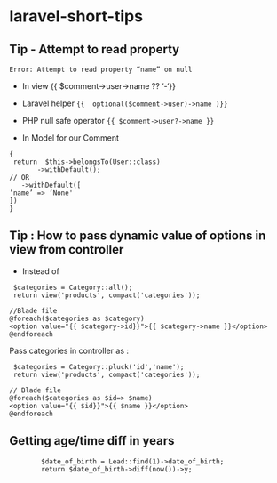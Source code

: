 # laravel-short-tips

## Tip - Attempt to read property
```Error: Attempt to read property “name” on null```

 - In view {{ $comment->user->name ?? ‘-‘}}

- Laravel helper ```{{  optional($comment->user)->name )}}```
 - PHP null safe operator ```{{ $comment->user?->name }}```
- In Model for our Comment
  
``` public function users():BelongsTo
{
 return  $this->belongsTo(User::class)
       ->withDefault();
// OR
   ->withDefault([
’name’ => ’None'
])
}
```

## Tip : How to pass dynamic value of options in view from controller
-  Instead of
  ```
   $categories = Category::all();
   return view('products', compact('categories'));

//Blade file
@foreach($categories as $category)
<option value="{{ $category->id}}">{{ $category->name }}</option>
@endforeach
```

Pass categories in controller as : 
```
 $categories = Category::pluck('id','name');
 return view('products', compact('categories'));

// Blade file
@foreach($categories as $id=> $name)
<option value="{{ $id}}">{{ $name }}</option>
@endforeach
```
## Getting age/time diff in years
```
        $date_of_birth = Lead::find(1)->date_of_birth;
        return $date_of_birth->diff(now())->y;
```
